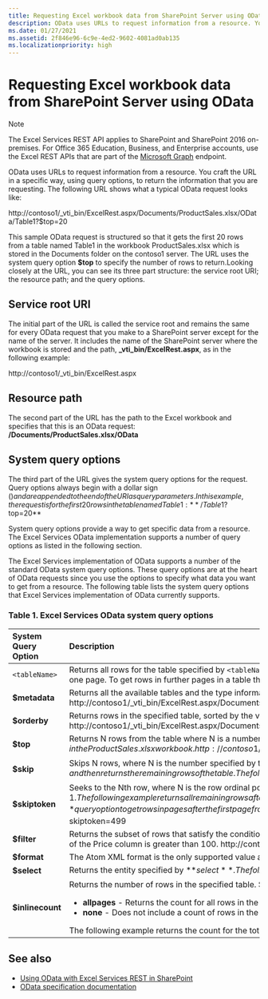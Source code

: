 ```yaml
---
title: Requesting Excel workbook data from SharePoint Server using OData
description: OData uses URLs to request information from a resource. You craft the URL in a specific way, using query options, to return the information that you are requesting.
ms.date: 01/27/2021
ms.assetid: 2f846e96-6c9e-4ed2-9602-4081ad0ab135
ms.localizationpriority: high
---
```


# Requesting Excel workbook data from SharePoint Server using OData

> [!NOTE]
> The Excel Services REST API applies to SharePoint and SharePoint 2016 on-premises. For Office 365 Education, Business, and Enterprise accounts, use the Excel REST APIs that are part of the [Microsoft Graph](http://graph.microsoft.io/docs/api-reference/v1.0/resources/excel) endpoint.

OData uses URLs to request information from a resource. You craft the URL in a specific way, using query options, to return the information that you are requesting. The following URL shows what a typical OData request looks like:

http://contoso1/_vti_bin/ExcelRest.aspx/Documents/ProductSales.xlsx/OData/Table1?$top=20

This sample OData request is structured so that it gets the first 20 rows from a table named Table1 in the workbook ProductSales.xlsx which is stored in the Documents folder on the contoso1 server. The URL uses the system query option **$top** to specify the number of rows to return.Looking closely at the URL, you can see its three part structure: the service root URI; the resource path; and the query options.

## Service root URI

The initial part of the URL is called the service root and remains the same for every OData request that you make to a SharePoint server except for the name of the server. It includes the name of the SharePoint server where the workbook is stored and the path, **_vti_bin/ExcelRest.aspx**, as in the following example:

http://contoso1/_vti_bin/ExcelRest.aspx

## Resource path

The second part of the URL has the path to the Excel workbook and specifies that this is an OData request: **/Documents/ProductSales.xlsx/OData**

## System query options

The third part of the URL gives the system query options for the request. Query options always begin with a dollar sign ($) and are appended to the end of the URI as query parameters. In this example, the request is for the first 20 rows in the table named Table1: **/Table1?$top=20**

System query options provide a way to get specific data from a resource. The Excel Services OData implementation supports a number of query options as listed in the following section.

The Excel Services implementation of OData supports a number of the standard OData system query options. These query options are at the heart of OData requests since you use the options to specify what data you want to get from a resource. The following table lists the system query options that Excel Services implementation of OData currently supports.

### Table 1. Excel Services OData system query options

| System Query Option    | Description                                                                                                                                                                                                                                                                                                                                                                                                                                                                                                                                                                                                                                                                                                                                                                                                                                                       |
| :--------------------- | :---------------------------------------------------------------------------------------------------------------------------------------------------------------------------------------------------------------------------------------------------------------------------------------------------------------------------------------------------------------------------------------------------------------------------------------------------------------------------------------------------------------------------------------------------------------------------------------------------------------------------------------------------------------------------------------------------------------------------------------------------------------------------------------------------------------------------------------------------------------- |
| `<tableName>`    | Returns all rows for the table specified by `<tableName>`, where `<tableName>` is the name of a table in an Excel workbook that contains the rows that you want to retrieve.  **Important:** This form of OData request returns no more than 500 rows at a time. Each set of 500 rows is one page. To get rows in further pages in a table that has more than 500 rows, use the **$skiptoken** query option (see below).The following example returns all rows up to the 500th row in Table1 in the ProductSales.xlsx workbook.                                                                                                                                                                                                                                                                                                                    |
| **$metadata**     | Returns all the available tables and the type information for all rows in each table in the specified workbook.  The following example returns the tables and type information for the tables in the ProductSales.xlsx workbook.  http://contoso1/_vti_bin/ExcelRest.aspx/Documents/ProductSales.xlsx/OData/$metadata                                                                                                                                                                                                                                                                                                                                                                                                                                                                                                                             |
| **$orderby**      | Returns rows in the specified table, sorted by the value specified by **$orderby**.  The following example returns all rows from Table 1, sorted by the Name column, in the ProductSales.xlsx workbook.  **Note**: The default value for **$orderby** is ascending. http://contoso1/_vti_bin/ExcelRest.aspx/Documents/ProductSales.xlsx/OData/Table1?$orderby=Name                                                                                                                                                                                                                                                                                                                                                                                                                                                                                |
| **$top**          | Returns N rows from the table where N is a number specified by the value of **$top**.  The following example returns the first 5 rows from Table1, sorted by the Name column, in the ProductSales.xlsx workbook.  http://contoso1/\_vti_bin/ExcelRest.aspx/Documents/ProductSales.xlsx/OData/Table1?$orderby=Name&amp;$top=5                                                                                                                                                                                                                                                                                                                                                                                                                                                                                                                       |
| **$skip**         | Skips N rows, where N is the number specified by the value of **$skip**, and then returns the remaining rows of the table.  The following example returns all remaining rows after the fifth row from Table1 in the ProductSales.xlsx workbook.  http://contoso1/_vti_bin/ExcelRest.aspx/Documents/ProductSales.xlsx/OData/Table1?$skip=5                                                                                                                                                                                                                                                                                                                                                                                                                                                                                                         |
| **$skiptoken**    | Seeks to the Nth row, where N is the row ordinal position indicated by the value of **$skiptoken**, and then returns all remaining rows, beginning at row N + 1. The collection is zero-based, so the second row, for example, is indicated by $skiptoken=1.   The following example returns all remaining rows after the second row from Table1 in the ProductSales.xlsx workbook.   http://contoso1/_vti_bin/ExcelRest.aspx/Documents/ProductSales.xlsx/OData/Table1?$skiptoken=1  You can also use the **$skiptoken** query option to get rows in pages after the first page from a table that contains more than 500 rows. The following example shows how to get the 500th row and greater from a table with more than 500 rows.  http://contoso1/_vti_bin/ExcelRest.aspx/Documents/ProductSales.xlsx/OData/Table1?$skiptoken=499  |
| **$filter**       | Returns the subset of rows that satisfy the conditions specified in the value of **$filter**. For more information about the operators and set of functions that you can use with **$filter**, see the OData [documentation](http://www.odata.org/documentation/odata-version-2-0/uri-conventions/).  The following example returns only those rows where the value of the Price column is greater than 100.  http://contoso1/_vti_bin/ExcelRest.aspx/Documents/ProductSales.xlsx/OData/Table1?$filter=Price gt 100                                                                                                                                                                                                                                                                                                                               |
| **$format**       | The Atom XML format is the only supported value and is the default for the **$format** query option.                                                                                                                                                                                                                                                                                                                                                                                                                                                                                                                                                                                                                                                                                                                                                         |
| **$select**       | Returns the entity specified by **$select**.  The following example selects the Name column from Table1 in the ProductSales.xlsx workbook.  http://contoso1/_vti_bin/ExcelRest.aspx/Documents/ProductSales.xlsx/OData/Table1?$select=Name                                                                                                                                                                                                                                                                                                                                                                                                                                                                                                                                                                                                         |
| **$inlinecount**  | Returns the number of rows in the specified table.  $ **inlinecount** can only use 1 of 2 of the following values. <ul><li>**allpages** - Returns the count for all rows in the table.</li><li>**none** - Does not include a count of rows in the table.</li></ul>The following example returns the count for the total number of rows in Table1 in the ProductSales.xlsx workbook.  http://contoso1/_vti_bin/ExcelRest.aspx/Documents/ProductSales.xlsx/OData/Table1?$inlinecount=allpages                                                                                                                                                                                                                                                                                                                                             |

## See also

- [Using OData with Excel Services REST in SharePoint](using-odata-with-excel-services-rest-in-sharepoint.md)
- [OData specification documentation](http://www.odata.org)
